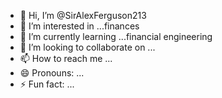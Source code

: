 - 👋 Hi, I’m @SirAlexFerguson213
- 👀 I’m interested in ...finances 
- 🌱 I’m currently learning ...financial engineering
- 💞️ I’m looking to collaborate on ...
- 📫 How to reach me ...
- 😄 Pronouns: ...
- ⚡ Fun fact: ...

<!---
SirAlexFerguson213/SirAlexFerguson213 is a ✨ special ✨ repository because its `README.md` (this file) appears on your GitHub profile.
You can click the Preview link to take a look at your changes.
--->
